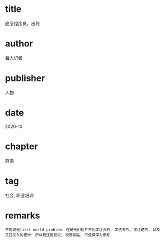 # title
底层程序员，出局

# author
每人记者

# publisher
人物

# date
2020-10

# chapter
群像

# tag
社会, 职业培训

# remarks
`不能说是first world problem. 但是他们也并不比学注会的, 学法考的, 学注建的, 以及烹饪叉车的更惨! 所以我还是要说, 视野狭隘, 不值得深入思考`
